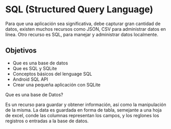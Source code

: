 # SQL (Structured Query Language)

Para que una aplicación sea significativa, debe capturar gran cantidad de datos, existen muchos recursos como JSON, CSV para administrar datos en línea. Otro recurso es SQL, para manejar y administrar datos localmente.

## Objetivos

* Que es una base de datos
* Que es SQL y SQLite
* Conceptos básicos del lenguage SQL
* Android SQL API
* Crear una pequeña aplicación con SQLite

  
Que es una base de Datos?

Es un recurso para guardar y obtener información, así como la manipulación de la misma. La data es guardada en forma de tabla, semejante a una hoja de excel, conde las columnas representan los campos, y los reglones los registros o entradas a la base de datos.

